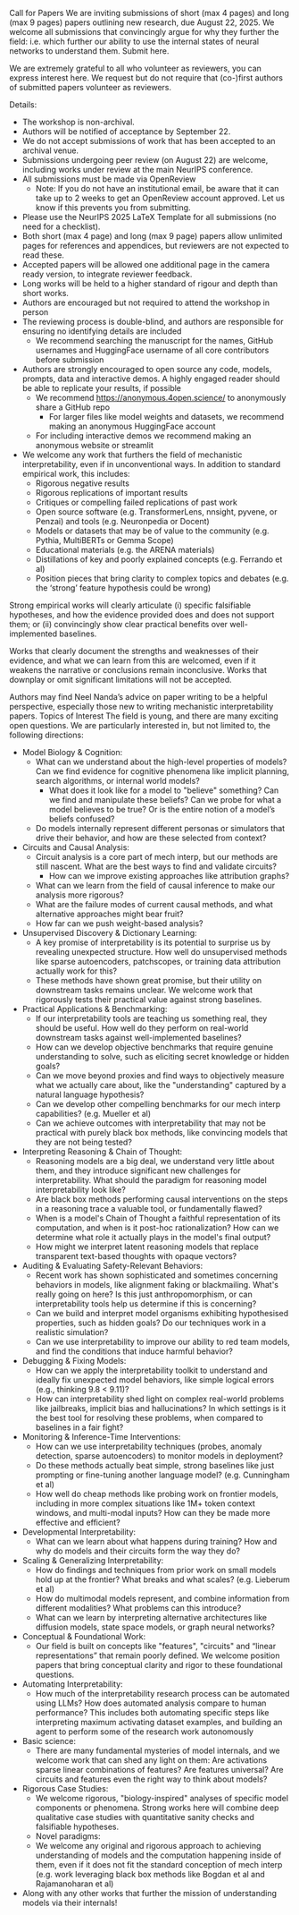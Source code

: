 ﻿Call for Papers
We are inviting submissions of short (max 4 pages) and long (max 9 pages) papers outlining new research, due August 22, 2025. We welcome all submissions that convincingly argue for why they further the field: i.e. which further our ability to use the internal states of neural networks to understand them. Submit here.


We are extremely grateful to all who volunteer as reviewers, you can express interest here. We request but do not require that (co-)first authors of submitted papers volunteer as reviewers.


Details:
* The workshop is non-archival.
* Authors will be notified of acceptance by September 22.
* We do not accept submissions of work that has been accepted to an archival venue.
* Submissions undergoing peer review (on August 22) are welcome, including works under review at the main NeurIPS conference.
* All submissions must be made via OpenReview
  * Note: If you do not have an institutional email, be aware that it can take up to 2 weeks to get an OpenReview account approved. Let us know if this prevents you from submitting.
* Please use the NeurIPS 2025 LaTeX Template for all submissions (no need for a checklist).
* Both short (max 4 page) and long (max 9 page) papers allow unlimited pages for references and appendices, but reviewers are not expected to read these.
* Accepted papers will be allowed one additional page in the camera ready version, to integrate reviewer feedback.
* Long works will be held to a higher standard of rigour and depth than short works.
* Authors are encouraged but not required to attend the workshop in person
* The reviewing process is double-blind, and authors are responsible for ensuring no identifying details are included
  * We recommend searching the manuscript for the names, GitHub usernames and HuggingFace username of all core contributors before submission
* Authors are strongly encouraged to open source any code, models, prompts, data and interactive demos. A highly engaged reader should be able to replicate your results, if possible
  * We recommend https://anonymous.4open.science/ to anonymously share a GitHub repo
    * For larger files like model weights and datasets, we recommend making an anonymous HuggingFace account
  * For including interactive demos we recommend making an anonymous website or streamlit
* We welcome any work that furthers the field of mechanistic interpretability, even if in unconventional ways. In addition to standard empirical work, this includes:
  * Rigorous negative results
  * Rigorous replications of important results
  * Critiques or compelling failed replications of past work
  * Open source software (e.g. TransformerLens, nnsight, pyvene, or Penzai) and tools (e.g. Neuronpedia or Docent)
  * Models or datasets that may be of value to the community (e.g. Pythia, MultiBERTs or Gemma Scope)
  * Educational materials (e.g. the ARENA materials)
  * Distillations of key and poorly explained concepts (e.g. Ferrando et al)
  * Position pieces that bring clarity to complex topics and debates (e.g. the ‘strong’ feature hypothesis could be wrong)


Strong empirical works will clearly articulate (i) specific falsifiable hypotheses, and how the evidence provided does and does not support them; or (ii) convincingly show clear practical benefits over well-implemented baselines.


Works that clearly document the strengths and weaknesses of their evidence, and what we can learn from this are welcomed, even if it weakens the narrative or conclusions remain inconclusive. Works that downplay or omit significant limitations will not be accepted.


Authors may find Neel Nanda’s advice on paper writing to be a helpful perspective, especially those new to writing mechanistic interpretability papers.
Topics of Interest
The field is young, and there are many exciting open questions. We are particularly interested in, but not limited to, the following directions:
* Model Biology & Cognition:
  * What can we understand about the high-level properties of models? Can we find evidence for cognitive phenomena like implicit planning, search algorithms, or internal world models?
    * What does it look like for a model to "believe" something? Can we find and manipulate these beliefs? Can we probe for what a model believes to be true? Or is the entire notion of a model’s beliefs confused?
  * Do models internally represent different personas or simulators that drive their behavior, and how are these selected from context?
* Circuits and Causal Analysis:
  * Circuit analysis is a core part of mech interp, but our methods are still nascent. What are the best ways to find and validate circuits?
    * How can we improve existing approaches like attribution graphs?
  * What can we learn from the field of causal inference to make our analysis more rigorous?
  * What are the failure modes of current causal methods, and what alternative approaches might bear fruit?
  * How far can we push weight-based analysis?
* Unsupervised Discovery & Dictionary Learning:
  * A key promise of interpretability is its potential to surprise us by revealing unexpected structure. How well do unsupervised methods like sparse autoencoders, patchscopes, or training data attribution actually work for this?
  * These methods have shown great promise, but their utility on downstream tasks remains unclear. We welcome work that rigorously tests their practical value against strong baselines.
* Practical Applications & Benchmarking:
  * If our interpretability tools are teaching us something real, they should be useful. How well do they perform on real-world downstream tasks against well-implemented baselines?
  * How can we develop objective benchmarks that require genuine understanding to solve, such as eliciting secret knowledge or hidden goals?
  * Can we move beyond proxies and find ways to objectively measure what we actually care about, like the "understanding" captured by a natural language hypothesis?
  * Can we develop other compelling benchmarks for our mech interp capabilities? (e.g. Mueller et al)
  * Can we achieve outcomes with interpretability that may not be practical with purely black box methods, like convincing models that they are not being tested?
* Interpreting Reasoning & Chain of Thought:
  * Reasoning models are a big deal, we understand very little about them, and they introduce significant new challenges for interpretability. What should the paradigm for reasoning model interpretability look like?
  * Are black box methods performing causal interventions on the steps in a reasoning trace a valuable tool, or fundamentally flawed?
  * When is a model's Chain of Thought a faithful representation of its computation, and when is it post-hoc rationalization? How can we determine what role it actually plays in the model's final output?
  * How might we interpret latent reasoning models that replace transparent text-based thoughts with opaque vectors?
* Auditing & Evaluating Safety-Relevant Behaviors:
  * Recent work has shown sophisticated and sometimes concerning behaviors in models, like alignment faking or blackmailing. What's really going on here? Is this just anthropomorphism, or can interpretability tools help us determine if this is concerning?
  * Can we build and interpret model organisms exhibiting hypothesised properties, such as hidden goals? Do our techniques work in a realistic simulation?
  * Can we use interpretability to improve our ability to red team models, and find the conditions that induce harmful behavior?
* Debugging & Fixing Models:
  * How can we apply the interpretability toolkit to understand and ideally fix unexpected model behaviors, like simple logical errors (e.g., thinking 9.8 < 9.11)?
  * How can interpretability shed light on complex real-world problems like jailbreaks, implicit bias and hallucinations? In which settings is it the best tool for resolving these problems, when compared to baselines in a fair fight?
* Monitoring & Inference-Time Interventions:
  * How can we use interpretability techniques (probes, anomaly detection, sparse autoencoders) to monitor models in deployment?
  * Do these methods actually beat simple, strong baselines like just prompting or fine-tuning another language model? (e.g. Cunningham et al)
  * How well do cheap methods like probing work on frontier models, including in more complex situations like 1M+ token context windows, and multi-modal inputs? How can they be made more effective and efficient?
* Developmental Interpretability:
  * What can we learn about what happens during training? How and why do models and their circuits form the way they do?
* Scaling & Generalizing Interpretability:
  * How do findings and techniques from prior work on small models hold up at the frontier? What breaks and what scales? (e.g. Lieberum et al)
  * How do multimodal models represent, and combine information from different modalities? What problems can this introduce?
  * What can we learn by interpreting alternative architectures like diffusion models, state space models, or graph neural networks?
* Conceptual & Foundational Work:
  * Our field is built on concepts like "features", "circuits" and “linear representations” that remain poorly defined. We welcome position papers that bring conceptual clarity and rigor to these foundational questions.
* Automating Interpretability:
  * How much of the interpretability research process can be automated using LLMs? How does automated analysis compare to human performance? This includes both automating specific steps like interpreting maximum activating dataset examples, and building an agent to perform some of the research work autonomously
* Basic science:
  * There are many fundamental mysteries of model internals, and we welcome work that can shed any light on them: Are activations sparse linear combinations of features? Are features universal? Are circuits and features even the right way to think about models?
* Rigorous Case Studies:
  * We welcome rigorous, "biology-inspired" analyses of specific model components or phenomena. Strong works here will combine deep qualitative case studies with quantitative sanity checks and falsifiable hypotheses.
  * Novel paradigms:
  * We welcome any original and rigorous approach to achieving understanding of models and the computation happening inside of them, even if it does not fit the standard conception of mech interp (e.g. work leveraging black box methods like Bogdan et al and Rajamanoharan et al)
* Along with any other works that further the mission of understanding models via their internals!